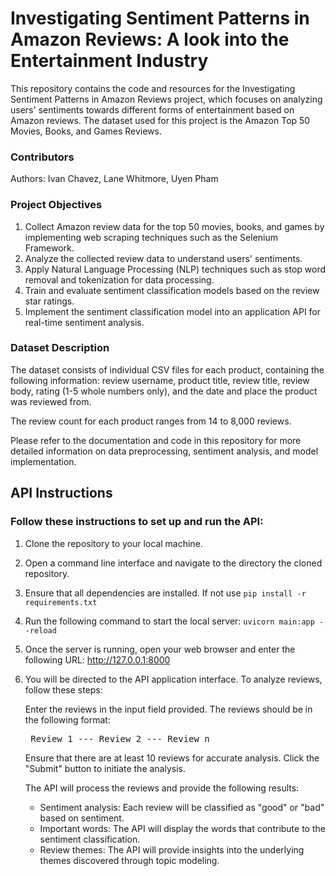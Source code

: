 # **Investigating Sentiment Patterns in Amazon Reviews: A look into the Entertainment Industry**

This repository contains the code and resources for the Investigating Sentiment Patterns in Amazon Reviews project, which focuses on analyzing users' sentiments towards different forms of entertainment based on Amazon reviews. The dataset used for this project is the Amazon Top 50 Movies, Books, and Games Reviews.

### **Contributors**

Authors: Ivan Chavez, Lane Whitmore, Uyen Pham

### **Project Objectives**

1. Collect Amazon review data for the top 50 movies, books, and games by implementing web scraping techniques such as the Selenium Framework.
2. Analyze the collected review data to understand users' sentiments.
3. Apply Natural Language Processing (NLP) techniques such as stop word removal and tokenization for data processing.
4. Train and evaluate sentiment classification models based on the review star ratings.
5. Implement the sentiment classification model into an application API for real-time sentiment analysis.

### **Dataset Description**

The dataset consists of individual CSV files for each product, containing the following information: review username, product title, review title, review body, rating (1-5 whole numbers only), and the date and place the product was reviewed from.

The review count for each product ranges from 14 to 8,000 reviews.

Please refer to the documentation and code in this repository for more detailed information on data preprocessing, sentiment analysis, and model implementation.
## **API Instructions**

### **Follow these instructions to set up and run the API:**

1. Clone the repository to your local machine.

2. Open a command line interface and navigate to the directory the cloned repository.

3. Ensure that all dependencies are installed. If not use `pip install -r requirements.txt`

4. Run the following command to start the local server: `uvicorn main:app --reload`
5. Once the server is running, open your web browser and enter the following URL: http://127.0.0.1:8000
6. You will be directed to the API application interface. To analyze reviews, follow these steps:
   
     Enter the reviews in the input field provided. The reviews should be in the following format:
          <pre>
          Review 1
          ---
          Review 2
          ---
          Review n
          </pre>
     Ensure that there are at least 10 reviews for accurate analysis.
     Click the "Submit" button to initiate the analysis.
   
     The API will process the reviews and provide the following results:
     - Sentiment analysis: Each review will be classified as "good" or "bad" based on sentiment.
     - Important words: The API will display the words that contribute to the sentiment classification.
     - Review themes: The API will provide insights into the underlying themes discovered through topic modeling.
     
